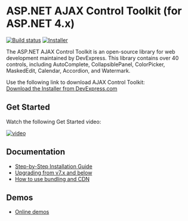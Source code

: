 # ASP.NET AJAX Control Toolkit (for ASP.NET 4.x)

[![Build status](https://ci.appveyor.com/api/projects/status/7ad3rsrupu40mx1r/branch/master?svg=true)](https://ci.appveyor.com/project/dxrobot/ajaxcontroltoolkit/branch/master)
[![Installer](https://img.shields.io/badge/get%20installer-20.1.0-orange.svg)](https://go.devexpress.com/AjaxControlToolkit_Website_Download.aspx)

The ASP.NET AJAX Control Toolkit is an open-source library for web development maintained by DevExpress. This library contains over 40 controls, including AutoComplete, CollapsiblePanel, ColorPicker, MaskedEdit, Calendar, Accordion, and Watermark.


Use the following link to download AJAX Control Toolkit:  
[Download the Installer from DevExpress.com](https://go.devexpress.com/AjaxControlToolkit_GitHub_DevExpressPage.aspx)

## Get Started

Watch the following Get Started video:

[![video](https://github.com/DevExpress/AjaxControlToolkit/raw/wiki-static-resources/youtube-getting-started.png)](https://youtu.be/24hIhS2itUU)

## Documentation

* [Step-by-Step Installation Guide](https://github.com/DevExpress/AjaxControlToolkit/wiki/Step-by-Step-Installation-Guide)
* [Upgrading from v7.x and below](https://github.com/DevExpress/AjaxControlToolkit/wiki/Upgrading-from-v7.x-and-below)
* [How to use bundling and CDN](https://github.com/DevExpress/AjaxControlToolkit/wiki/How-to-use-bundling-and-CDN)

## Demos

* [Online demos](http://ajaxcontroltoolkit.devexpress.com/)
